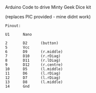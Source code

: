 
Arduino Code to drive Minty Geek Dice kit 

(replaces PIC provided - mine didnt work)

```
Pinout:

U1      Nano

2   	D2      (button)
5       Vcc
6   	D9      (r.middle)
7   	D10     (r.rDiag)
8   	D11     (r.lDiag)
9   	D12     (r.centre)
10  	D5      (l.middle)
11  	D6      (l.rDiag)
12  	D7      (l.rDiag)
13  	D8      (l.middle)
14      Gnd
```
